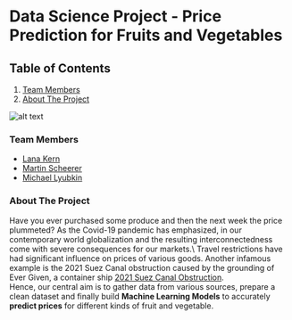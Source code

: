 # Data Science Project - Price Prediction for Fruits and Vegetables

## Table of Contents  
1. [Team Members](#headers)
2. [About The Project](#headers)
<a name="headers"/>





![alt text](https://images.squarespace-cdn.com/content/v1/54f9ea6be4b0251d5319ad8b/1580983382125-7PJ28XQHWYX1FS0A8X1J/Data+Science.png?format=200w "Data Science")






### Team Members
  * [Lana Kern](http://github.com)
  * [Martin Scheerer](https://github.com/MScheerer97)
  * [Michael Lyubkin](http://github.com)



### About The Project
Have you ever purchased some produce and then the next week the price plummeted? As the Covid-19 pandemic has emphasized, in our contemporary world globalization and the resulting interconnectedness come with severe consequences for our markets.\ 
Travel restrictions have had significant influence on prices of various goods. Another infamous example is the 2021 Suez Canal obstruction caused by the grounding of Ever Given, a container ship [2021 Suez Canal Obstruction](https://en.wikipedia.org/wiki/2021_Suez_Canal_obstruction).\
Hence, our central aim is to gather data from various sources, prepare a clean dataset and finally build **Machine Learning Models** to accurately **predict prices** for different kinds of fruit and vegetable.



